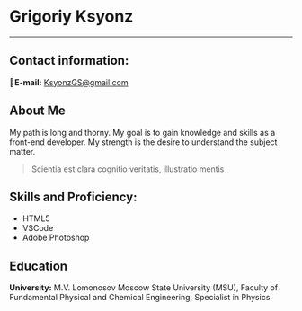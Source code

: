 # Grigoriy Ksyonz

*****

## Contact information:
:e-mail:**E-mail:** KsyonzGS@gmail.com

## About Me
My path is long and thorny. My goal is to gain knowledge and skills as a front-end developer. My strength is the desire to understand the subject matter.  
> Scientia est clara cognitio veritatis, illustratio mentis

## Skills and Proficiency:
* HTML5
* VSCode
* Adobe Photoshop

## Education
**University:** M.V. Lomonosov Moscow State University (MSU), Faculty of Fundamental Physical and Chemical Engineering, Specialist in Physics 
